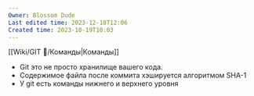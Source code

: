 ```yaml
---
Owner: Blossom Dude
Last edited time: 2023-12-18T12:06
Created time: 2023-10-19T10:03
---
```

[[Wiki/GIT 🎋/Команды|Команды]]


- Git это не просто хранилище вашего кода.
- Содержимое файла после коммита хэшируется алгоритмом SHA-1
- У git есть команды нижнего и верхнего уровня